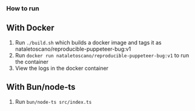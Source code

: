 ### How to run
## With Docker
1. Run `./build.sh` which builds a docker image and tags it as nataletoscano/reproducible-puppeteer-bug:v1
2. Run `docker run nataletoscano/reproducible-puppeteer-bug:v1` to run the container
3. View the logs in the docker container
## With Bun/node-ts
1. Run `bun/node-ts src/index.ts`
